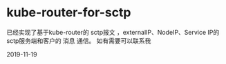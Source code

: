 # kube-router-for-sctp

 已经实现了基于kube-router的 sctp报文 ，externalIP、NodeIP、Service IP的sctp服务端和客户的 消息 通信。
 如有需要可以联系我
 
 2019-11-19
